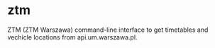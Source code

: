 # ztm
ZTM (ZTM Warszawa) command-line interface to get timetables and vechicle locations from api.um.warszawa.pl. 
